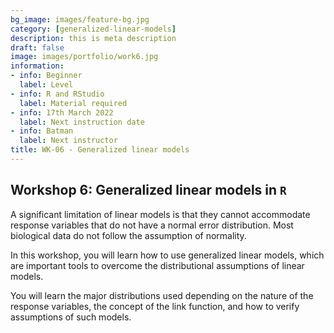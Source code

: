 ```yaml
---
bg_image: images/feature-bg.jpg
category: [generalized-linear-models]
description: this is meta description
draft: false
image: images/portfolio/work6.jpg
information:
- info: Beginner
  label: Level
- info: R and RStudio
  label: Material required
- info: 17th March 2022
  label: Next instruction date
- info: Batman
  label: Next instructor
title: WK-06 - Generalized linear models
---
```


## Workshop 6: Generalized linear models in `R`

A significant limitation of linear models is that they cannot accommodate response variables that do not have a normal error distribution. Most biological data do not follow the assumption of normality. 

In this workshop, you will learn how to use generalized linear models, which are important tools to overcome the distributional assumptions of linear models. 

You will learn the major distributions used depending on the nature of the response variables, the concept of the link function, and how to verify assumptions of such models.